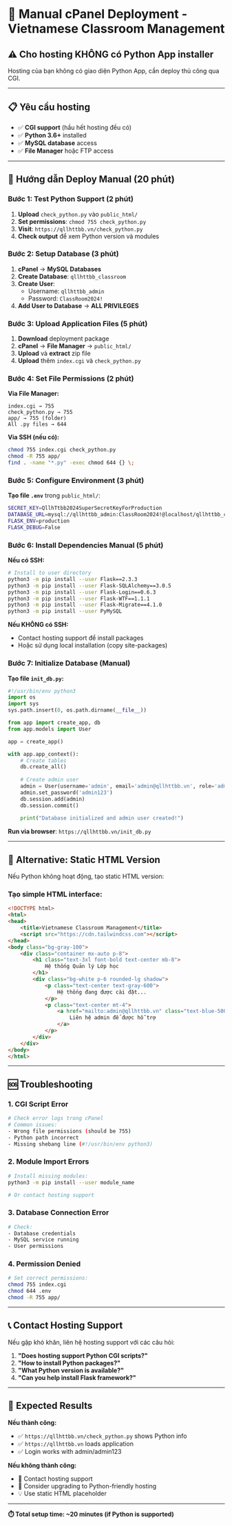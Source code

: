 # 🔧 Manual cPanel Deployment - Vietnamese Classroom Management

## ⚠️ **Cho hosting KHÔNG có Python App installer**

Hosting của bạn không có giao diện Python App, cần deploy thủ công qua CGI.

---

## 📋 **Yêu cầu hosting**

- ✅ **CGI support** (hầu hết hosting đều có)
- ✅ **Python 3.6+** installed
- ✅ **MySQL database** access
- ✅ **File Manager** hoặc FTP access

---

## 🚀 **Hướng dẫn Deploy Manual (20 phút)**

### **Bước 1: Test Python Support (2 phút)**

1. **Upload** `check_python.py` vào `public_html/`
2. **Set permissions**: `chmod 755 check_python.py`
3. **Visit**: `https://qllhttbb.vn/check_python.py`
4. **Check output** để xem Python version và modules

### **Bước 2: Setup Database (3 phút)**

1. **cPanel** → **MySQL Databases**
2. **Create Database**: `qllhttbb_classroom`
3. **Create User**: 
   - Username: `qllhttbb_admin`
   - Password: `ClassRoom2024!`
4. **Add User to Database** → **ALL PRIVILEGES**

### **Bước 3: Upload Application Files (5 phút)**

1. **Download** deployment package
2. **cPanel** → **File Manager** → `public_html/`
3. **Upload** và **extract** zip file
4. **Upload** thêm `index.cgi` và `check_python.py`

### **Bước 4: Set File Permissions (2 phút)**

**Via File Manager:**
```
index.cgi → 755
check_python.py → 755
app/ → 755 (folder)
All .py files → 644
```

**Via SSH (nếu có):**
```bash
chmod 755 index.cgi check_python.py
chmod -R 755 app/
find . -name "*.py" -exec chmod 644 {} \;
```

### **Bước 5: Configure Environment (3 phút)**

**Tạo file `.env`** trong `public_html/`:

```bash
SECRET_KEY=QllhTtbb2024SuperSecretKeyForProduction
DATABASE_URL=mysql://qllhttbb_admin:ClassRoom2024!@localhost/qllhttbb_classroom
FLASK_ENV=production
FLASK_DEBUG=False
```

### **Bước 6: Install Dependencies Manual (5 phút)**

**Nếu có SSH:**
```bash
# Install to user directory
python3 -m pip install --user Flask==2.3.3
python3 -m pip install --user Flask-SQLAlchemy==3.0.5
python3 -m pip install --user Flask-Login==0.6.3
python3 -m pip install --user Flask-WTF==1.1.1
python3 -m pip install --user Flask-Migrate==4.1.0
python3 -m pip install --user PyMySQL
```

**Nếu KHÔNG có SSH:**
- Contact hosting support để install packages
- Hoặc sử dụng local installation (copy site-packages)

### **Bước 7: Initialize Database (Manual)**

**Tạo file `init_db.py`:**

```python
#!/usr/bin/env python3
import os
import sys
sys.path.insert(0, os.path.dirname(__file__))

from app import create_app, db
from app.models import User

app = create_app()

with app.app_context():
    # Create tables
    db.create_all()
    
    # Create admin user
    admin = User(username='admin', email='admin@qllhttbb.vn', role='admin')
    admin.set_password('admin123')
    db.session.add(admin)
    db.session.commit()
    
    print("Database initialized and admin user created!")
```

**Run via browser**: `https://qllhttbb.vn/init_db.py`

---

## 🔧 **Alternative: Static HTML Version**

Nếu Python không hoạt động, tạo static HTML version:

### **Tạo simple HTML interface:**

```html
<!DOCTYPE html>
<html>
<head>
    <title>Vietnamese Classroom Management</title>
    <script src="https://cdn.tailwindcss.com"></script>
</head>
<body class="bg-gray-100">
    <div class="container mx-auto p-8">
        <h1 class="text-3xl font-bold text-center mb-8">
            Hệ thống Quản lý Lớp học
        </h1>
        <div class="bg-white p-6 rounded-lg shadow">
            <p class="text-center text-gray-600">
                Hệ thống đang được cài đặt...
            </p>
            <p class="text-center mt-4">
                <a href="mailto:admin@qllhttbb.vn" class="text-blue-500">
                    Liên hệ admin để được hỗ trợ
                </a>
            </p>
        </div>
    </div>
</body>
</html>
```

---

## 🆘 **Troubleshooting**

### **1. CGI Script Error**
```bash
# Check error logs trong cPanel
# Common issues:
- Wrong file permissions (should be 755)
- Python path incorrect
- Missing shebang line (#!/usr/bin/env python3)
```

### **2. Module Import Errors**
```bash
# Install missing modules:
python3 -m pip install --user module_name

# Or contact hosting support
```

### **3. Database Connection Error**
```bash
# Check:
- Database credentials
- MySQL service running
- User permissions
```

### **4. Permission Denied**
```bash
# Set correct permissions:
chmod 755 index.cgi
chmod 644 .env
chmod -R 755 app/
```

---

## 📞 **Contact Hosting Support**

Nếu gặp khó khăn, liên hệ hosting support với các câu hỏi:

1. **"Does hosting support Python CGI scripts?"**
2. **"How to install Python packages?"**
3. **"What Python version is available?"**
4. **"Can you help install Flask framework?"**

---

## 🎯 **Expected Results**

**Nếu thành công:**
- ✅ `https://qllhttbb.vn/check_python.py` shows Python info
- ✅ `https://qllhttbb.vn` loads application
- ✅ Login works with admin/admin123

**Nếu không thành công:**
- 📧 Contact hosting support
- 🔄 Consider upgrading to Python-friendly hosting
- 💡 Use static HTML placeholder

---

**⏱️ Total setup time: ~20 minutes (if Python is supported)**
